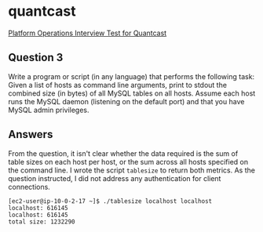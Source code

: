 # quantcast
[Platform Operations Interview Test for Quantcast](../../master/README.md)

## Question 3
Write a program or script (in any language) that performs the following task: Given a list of hosts as command line arguments, print to stdout the combined size (in bytes) of all MySQL tables on all hosts. Assume each host runs the MySQL daemon (listening on the default port) and that you have MySQL admin privileges.


## Answers
From the question, it isn't clear whether the data required is the sum of table sizes on each host per host, or the sum across all hosts specified on the command line. I wrote the script `tablesize` to return both metrics. As the question instructed, I did not address any authentication for client connections.

```
[ec2-user@ip-10-0-2-17 ~]$ ./tablesize localhost localhost
localhost: 616145
localhost: 616145
total size: 1232290
```

